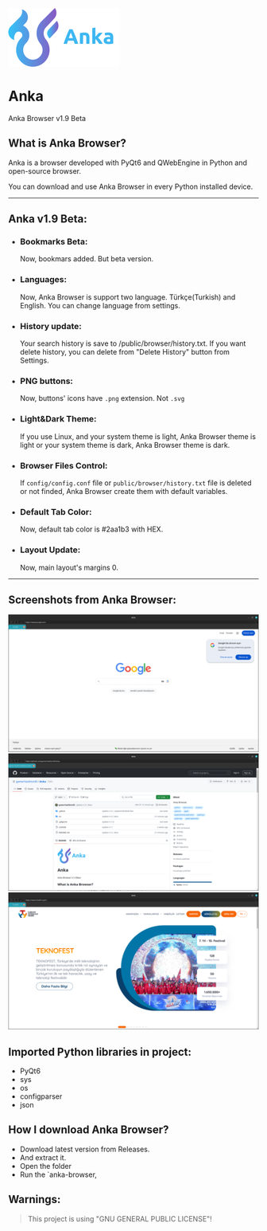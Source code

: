 ![Anka](.github/docs/img/logo.png)

# Anka

Anka Browser v1.9 Beta

## What is Anka Browser?

Anka is a browser developed with PyQt6 and QWebEngine in Python and open-source browser.

You can download and use Anka Browser in every Python installed device.

---

## Anka v1.9 Beta:

- ### Bookmarks Beta:
  Now, bookmars added. But beta version.
  

- ### Languages:
  Now, Anka Browser is support two language. Türkçe(Turkish) and English. You can change language from settings.

- ### History update:
  Your search history is save to /public/browser/history.txt. If you want delete history, you can delete from "Delete History" button from Settings.
 
- ### PNG buttons:
  Now, buttons' icons have ``.png`` extension. Not ``.svg``

- ### Light&Dark Theme:
  If you use Linux, and your system theme is light, Anka Browser theme is light or your system theme is dark, Anka Browser theme is dark.

- ### Browser Files Control:
  If ``config/config.conf`` file or ``public/browser/history.txt`` file is deleted or not finded, Anka Browser create them with default variables.

- ### Default Tab Color:
  Now, default tab color is #2aa1b3 with HEX.

- ### Layout Update:
  Now, main layout's margins 0.

---

## Screenshots from Anka Browser:
![Screenshot](./.github/docs/img/image1.png)
![Screenshot2](./.github/docs/img/image2.png)
![Screenshot3](./.github/docs/img/image3.png)

## Imported Python libraries in project:

- PyQt6
- sys
- os
- configparser
- json

## How I download Anka Browser?
  - Download latest version from Releases.
  - And extract it.
  - Open the folder
  - Run the `anka-browser,
 




## Warnings:
> This project is using "GNU GENERAL PUBLIC LICENSE"!

